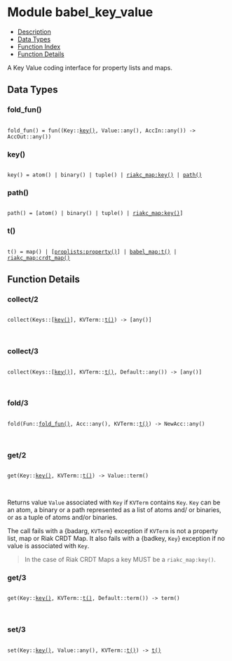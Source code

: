 

# Module babel_key_value #
* [Description](#description)
* [Data Types](#types)
* [Function Index](#index)
* [Function Details](#functions)

A Key Value coding interface for property lists and maps.

<a name="types"></a>

## Data Types ##


<a name="fold_fun()"></a>


### fold_fun() ###


<pre><code>
fold_fun() = fun((Key::<a href="#type-key">key()</a>, Value::any(), AccIn::any()) -&gt; AccOut::any())
</code></pre>


<a name="key()"></a>


### key() ###


<pre><code>
key() = atom() | binary() | tuple() | <a href="riakc_map.md#type-key">riakc_map:key()</a> | <a href="#type-path">path()</a>
</code></pre>


<a name="path()"></a>


### path() ###


<pre><code>
path() = [atom() | binary() | tuple() | <a href="riakc_map.md#type-key">riakc_map:key()</a>]
</code></pre>


<a name="t()"></a>


### t() ###


<pre><code>
t() = map() | [<a href="proplists.md#type-property">proplists:property()</a>] | <a href="babel_map.md#type-t">babel_map:t()</a> | <a href="riakc_map.md#type-crdt_map">riakc_map:crdt_map()</a>
</code></pre>


<a name="functions"></a>

## Function Details ##

<a name="collect-2"></a>

### collect/2 ###

<pre><code>
collect(Keys::[<a href="#type-key">key()</a>], KVTerm::<a href="#type-t">t()</a>) -&gt; [any()]
</code></pre>
<br />

<a name="collect-3"></a>

### collect/3 ###

<pre><code>
collect(Keys::[<a href="#type-key">key()</a>], KVTerm::<a href="#type-t">t()</a>, Default::any()) -&gt; [any()]
</code></pre>
<br />

<a name="fold-3"></a>

### fold/3 ###

<pre><code>
fold(Fun::<a href="#type-fold_fun">fold_fun()</a>, Acc::any(), KVTerm::<a href="#type-t">t()</a>) -&gt; NewAcc::any()
</code></pre>
<br />

<a name="get-2"></a>

### get/2 ###

<pre><code>
get(Key::<a href="#type-key">key()</a>, KVTerm::<a href="#type-t">t()</a>) -&gt; Value::term()
</code></pre>
<br />

Returns value `Value` associated with `Key` if `KVTerm` contains `Key`.
`Key` can be an atom, a binary or a path represented as a list of atoms and/
or binaries, or as a tuple of atoms and/or binaries.

The call fails with a {badarg, `KVTerm`} exception if `KVTerm` is not a
property list, map or Riak CRDT Map.
It also fails with a {badkey, `Key`} exception if no
value is associated with `Key`.

> In the case of Riak CRDT Maps a key MUST be a `riakc_map:key()`.

<a name="get-3"></a>

### get/3 ###

<pre><code>
get(Key::<a href="#type-key">key()</a>, KVTerm::<a href="#type-t">t()</a>, Default::term()) -&gt; term()
</code></pre>
<br />

<a name="set-3"></a>

### set/3 ###

<pre><code>
set(Key::<a href="#type-key">key()</a>, Value::any(), KVTerm::<a href="#type-t">t()</a>) -&gt; <a href="#type-t">t()</a>
</code></pre>
<br />

